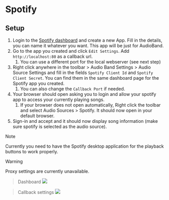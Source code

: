 # Spotify

## Setup
1. Login to the [Spotify dashboard](https://developer.spotify.com/dashboard/login) and create a new App. Fill in the details, you can name it whatever you want. This app will be just for AudioBand.
2. Go to the app you created and click `Edit Settings`. Add `http://localhost:80` as a callback url.
    1. You can use a different port for the local webserver (see next step)
3. Right click anywhere in the toolbar > Audio Band Settings > Audio Source Settings and fill in the fields `Spotify Client Id` and `Spotify Client Secret`. You can find them in the same dashboard page for the Spotify app you created.
    1. You can also change the `Callback Port` if needed.
4. Your browser should open asking you to login and allow your spotify app to access your currently playing songs.
    1. If your browser does not open automatically, Right click the toolbar and select Audio Sources > Spotify. It should now open in your default browser. 
6. Sign-in and accept and it should now display song information (make sure spotify is selected as the audio source).

>[!NOTE]
> Currently you need to have the Spotify desktop application for the playback buttons to work properly.

>[!WARNING]
> Proxy settings are currently unavailable.

> Dashboard
![](~/images/spotify-dashboard.png)

> Callback settings
![](~/images/spotify-app-settings-callback.png)
